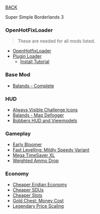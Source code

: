 
[BACK](..)

Super Simple Borderlands 3

### OpenHotFixLoader
> These are needed for all mods listed.
- [OpenHotfixLoader](https://github.com/apple1417/OpenHotfixLoader/releases/)
- [Plugin Loader](https://github.com/FromDarkHell/BL3DX11Injection/releases/)
    - [Install Tutorial](https://www.youtube.com/watch?v=gHX3dtZIojY)

### Base Mod
- [Balands - Complete](https://github.com/BLCM/bl3mods/wiki/Balands%20%28from%20Balands%20-%203%20-%20Complete%20Version.bl3hotfix%29)

### HUD
- [Always Visible Challenge Icons](https://github.com/BLCM/bl3mods/wiki/Always-Visible-Challenge-Icons)
- [Balands - Map Defogger](https://github.com/BLCM/bl3mods/wiki/Balands---Map-Defogger)
- [Bobbers HUD and Viewmodels](https://github.com/BLCM/bl3mods/wiki/Bobbers-HUD-and-Viewmodels)

### Gameplay
- [Early Bloomer](https://github.com/BLCM/bl3mods/wiki/Early-Bloomer)
- [Fast Levelling: Mildly Speedy Variant](https://github.com/BLCM/bl3mods/wiki/Fast-Levelling:-Mildly-Speedy-Variant)
- [Mega TimeSaver XL](https://github.com/BLCM/bl3mods/wiki/Mega-TimeSaver-XL)
- [Weighted Ammo Drop](https://github.com/BLCM/bl3mods/wiki/Weighted-Ammo-Drop)

### Economy
- [Cheaper Eridian Economy](https://github.com/BLCM/bl3mods/wiki/Cheaper-Eridium-Economy)
- [Cheaper SDUs](https://github.com/BLCM/bl3mods/wiki/Cheaper-SDUs)
- [Cheaper Slots](https://github.com/BLCM/bl3mods/wiki/Cheaper-Slots)
- [Gold Chest: Money Cost](https://github.com/BLCM/bl3mods/wiki/Gold-Chest:-Money-Cost)
- [Legendary Price Scaling](https://github.com/BLCM/bl3mods/wiki/Legendary-Price-Scaling)